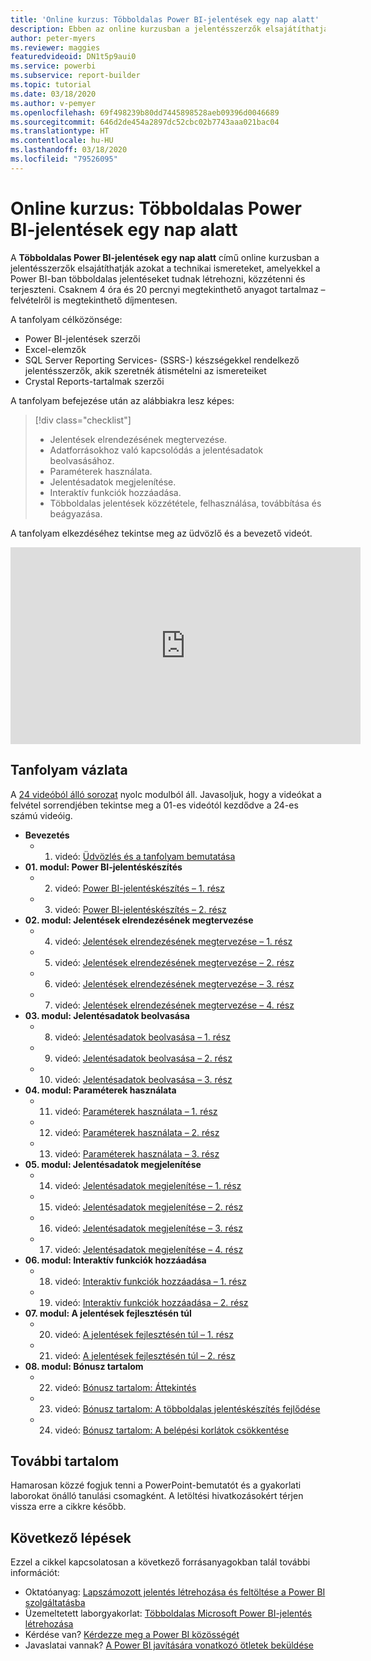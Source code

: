 ```yaml
---
title: 'Online kurzus: Többoldalas Power BI-jelentések egy nap alatt'
description: Ebben az online kurzusban a jelentésszerzők elsajátíthatják azokat a technikai ismereteket, amelyekkel a Power BI-ban többoldalas jelentéseket tudnak létrehozni, közzétenni és terjeszteni.
author: peter-myers
ms.reviewer: maggies
featuredvideoid: DN1t5p9aui0
ms.service: powerbi
ms.subservice: report-builder
ms.topic: tutorial
ms.date: 03/18/2020
ms.author: v-pemyer
ms.openlocfilehash: 69f498239b80dd7445898528aeb09396d0046689
ms.sourcegitcommit: 646d2de454a2897dc52cbc02b7743aaa021bac04
ms.translationtype: HT
ms.contentlocale: hu-HU
ms.lasthandoff: 03/18/2020
ms.locfileid: "79526095"
---
```

# <a name="online-course-power-bi-paginated-reports-in-a-day"></a>Online kurzus: Többoldalas Power BI-jelentések egy nap alatt

A **Többoldalas Power BI-jelentések egy nap alatt** című online kurzusban a jelentésszerzők elsajátíthatják azokat a technikai ismereteket, amelyekkel a Power BI-ban többoldalas jelentéseket tudnak létrehozni, közzétenni és terjeszteni. Csaknem 4 óra és 20 percnyi megtekinthető anyagot tartalmaz – felvételről is megtekinthető díjmentesen.

A tanfolyam célközönsége:

- Power BI-jelentések szerzői
- Excel-elemzők
- SQL Server Reporting Services- (SSRS-) készségekkel rendelkező jelentésszerzők, akik szeretnék átismételni az ismereteiket
- Crystal Reports-tartalmak szerzői

A tanfolyam befejezése után az alábbiakra lesz képes:

> [!div class="checklist"]
> - Jelentések elrendezésének megtervezése.
> - Adatforrásokhoz való kapcsolódás a jelentésadatok beolvasásához.
> - Paraméterek használata.
> - Jelentésadatok megjelenítése.
> - Interaktív funkciók hozzáadása.
> - Többoldalas jelentések közzététele, felhasználása, továbbítása és beágyazása.

A tanfolyam elkezdéséhez tekintse meg az üdvözlő és a bevezető videót.

<iframe width="560" height="315" src="https://www.youtube.com/embed/DN1t5p9aui0" frameborder="0" allowfullscreen></iframe>

## <a name="course-outline"></a>Tanfolyam vázlata

A [24 videóból álló sorozat](https://www.youtube.com/playlist?list=PL1N57mwBHtN1icIhpjQOaRL8r9G-wytpT) nyolc modulból áll. Javasoljuk, hogy a videókat a felvétel sorrendjében tekintse meg a 01-es videótól kezdődve a 24-es számú videóig.

- **Bevezetés**
  - 01. videó: [Üdvözlés és a tanfolyam bemutatása](https://www.youtube.com/watch?v=DN1t5p9aui0&list=PL1N57mwBHtN1icIhpjQOaRL8r9G-wytpT)
- **01. modul: Power BI-jelentéskészítés**
  - 02. videó: [Power BI-jelentéskészítés – 1. rész](https://www.youtube.com/watch?v=s6Amctk3Z_g&list=PL1N57mwBHtN1icIhpjQOaRL8r9G-wytpT)
  - 03. videó: [Power BI-jelentéskészítés – 2. rész](https://www.youtube.com/watch?v=jXTiYJKw1Rs&list=PL1N57mwBHtN1icIhpjQOaRL8r9G-wytpT)
- **02. modul: Jelentések elrendezésének megtervezése**
  - 04. videó: [Jelentések elrendezésének megtervezése – 1. rész](https://www.youtube.com/watch?v=EjHANN3rGNs&list=PL1N57mwBHtN1icIhpjQOaRL8r9G-wytpT)
  - 05. videó: [Jelentések elrendezésének megtervezése – 2. rész](https://www.youtube.com/watch?v=2CZIrJU_HZU&list=PL1N57mwBHtN1icIhpjQOaRL8r9G-wytpT)
  - 06. videó: [Jelentések elrendezésének megtervezése – 3. rész](https://www.youtube.com/watch?v=eaFFzkT6pxE&list=PL1N57mwBHtN1icIhpjQOaRL8r9G-wytpT)
  - 07. videó: [Jelentések elrendezésének megtervezése – 4. rész](https://www.youtube.com/watch?v=0z576TI27Vg&list=PL1N57mwBHtN1icIhpjQOaRL8r9G-wytpT)
- **03. modul: Jelentésadatok beolvasása**
  - 08. videó: [Jelentésadatok beolvasása – 1. rész](https://www.youtube.com/watch?v=SHGTTYXtio0&list=PL1N57mwBHtN1icIhpjQOaRL8r9G-wytpT)
  - 09. videó: [Jelentésadatok beolvasása – 2. rész](https://www.youtube.com/watch?v=1Dzd9wb7XUY&list=PL1N57mwBHtN1icIhpjQOaRL8r9G-wytpT)
  - 10. videó: [Jelentésadatok beolvasása – 3. rész](https://www.youtube.com/watch?v=OFXG7sl5L2o&list=PL1N57mwBHtN1icIhpjQOaRL8r9G-wytpT)
- **04. modul: Paraméterek használata**
  - 11. videó: [Paraméterek használata – 1. rész](https://www.youtube.com/watch?v=o7WaK88kheA&list=PL1N57mwBHtN1icIhpjQOaRL8r9G-wytpT)
  - 12. videó: [Paraméterek használata – 2. rész](https://www.youtube.com/watch?v=okj6wO72clQ&list=PL1N57mwBHtN1icIhpjQOaRL8r9G-wytpT)
  - 13. videó: [Paraméterek használata – 3. rész](https://www.youtube.com/watch?v=13-6sWIRD74&list=PL1N57mwBHtN1icIhpjQOaRL8r9G-wytpT)
- **05. modul: Jelentésadatok megjelenítése**
  - 14. videó: [Jelentésadatok megjelenítése – 1. rész](https://www.youtube.com/watch?v=b4TxBBtOWSw&list=PL1N57mwBHtN1icIhpjQOaRL8r9G-wytpT)
  - 15. videó: [Jelentésadatok megjelenítése – 2. rész](https://www.youtube.com/watch?v=JhEa_TugXeE&list=PL1N57mwBHtN1icIhpjQOaRL8r9G-wytpT)
  - 16. videó: [Jelentésadatok megjelenítése – 3. rész](https://www.youtube.com/watch?v=dliLsRvQB-c&list=PL1N57mwBHtN1icIhpjQOaRL8r9G-wytpT)
  - 17. videó: [Jelentésadatok megjelenítése – 4. rész](https://www.youtube.com/watch?v=5yHxuRRP_eU&list=PL1N57mwBHtN1icIhpjQOaRL8r9G-wytpT)
- **06. modul: Interaktív funkciók hozzáadása**
  - 18. videó: [Interaktív funkciók hozzáadása – 1. rész](https://www.youtube.com/watch?v=LInMHpTEaI0&list=PL1N57mwBHtN1icIhpjQOaRL8r9G-wytpT)
  - 19. videó: [Interaktív funkciók hozzáadása – 2. rész](https://www.youtube.com/watch?v=b_pr1xsbRJc&list=PL1N57mwBHtN1icIhpjQOaRL8r9G-wytpT)
- **07. modul: A jelentések fejlesztésén túl**
  - 20. videó: [A jelentések fejlesztésén túl – 1. rész](https://www.youtube.com/watch?v=1CgDVDslwvs&list=PL1N57mwBHtN1icIhpjQOaRL8r9G-wytpT)
  - 21. videó: [A jelentések fejlesztésén túl – 2. rész](https://www.youtube.com/watch?v=KRwtl7h0ynI&list=PL1N57mwBHtN1icIhpjQOaRL8r9G-wytpT)
- **08. modul: Bónusz tartalom**
  - 22. videó: [Bónusz tartalom: Áttekintés](https://www.youtube.com/watch?v=w5zlJ8BodxI&list=PL1N57mwBHtN1icIhpjQOaRL8r9G-wytpT)
  - 23. videó: [Bónusz tartalom: A többoldalas jelentéskészítés fejlődése](https://www.youtube.com/watch?v=pevpai65MvY&list=PL1N57mwBHtN1icIhpjQOaRL8r9G-wytpT)
  - 24. videó: [Bónusz tartalom: A belépési korlátok csökkentése](https://www.youtube.com/watch?v=vu32LfckCt8&list=PL1N57mwBHtN1icIhpjQOaRL8r9G-wytpT)

## <a name="additional-content"></a>További tartalom

Hamarosan közzé fogjuk tenni a PowerPoint-bemutatót és a gyakorlati laborokat önálló tanulási csomagként. A letöltési hivatkozásokért térjen vissza erre a cikkre később.

## <a name="next-steps"></a>Következő lépések

Ezzel a cikkel kapcsolatosan a következő forrásanyagokban talál további információt:

- Oktatóanyag: [Lapszámozott jelentés létrehozása és feltöltése a Power BI szolgáltatásba](paginated-reports-quickstart-aw.md)
- Üzemeltetett laborgyakorlat: [Többoldalas Microsoft Power BI-jelentés létrehozása](https://www.microsoft.com/handsonlabs/selfpacedlabs/details/SQ00208)
- Kérdése van? [Kérdezze meg a Power BI közösségét](https://community.powerbi.com/)
- Javaslatai vannak? [A Power BI javítására vonatkozó ötletek beküldése](https://ideas.powerbi.com/)
